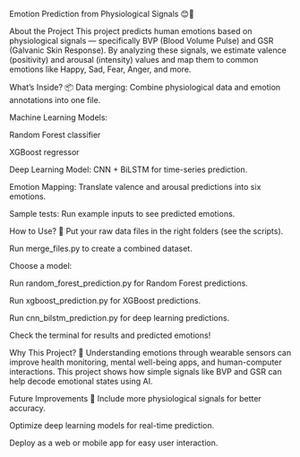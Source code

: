 Emotion Prediction from Physiological Signals 😊💓

About the Project
This project predicts human emotions based on physiological signals — specifically BVP (Blood Volume Pulse) and GSR (Galvanic Skin Response). By analyzing these signals, we estimate valence (positivity) and arousal (intensity) values and map them to common emotions like Happy, Sad, Fear, Anger, and more.

What’s Inside? 📦
Data merging: Combine physiological data and emotion annotations into one file.

Machine Learning Models:

Random Forest classifier

XGBoost regressor

Deep Learning Model: CNN + BiLSTM for time-series prediction.

Emotion Mapping: Translate valence and arousal predictions into six emotions.

Sample tests: Run example inputs to see predicted emotions.

How to Use? 🚀
Put your raw data files in the right folders (see the scripts).

Run merge_files.py to create a combined dataset.

Choose a model:

Run random_forest_prediction.py for Random Forest predictions.

Run xgboost_prediction.py for XGBoost predictions.

Run cnn_bilstm_prediction.py for deep learning predictions.

Check the terminal for results and predicted emotions!

Why This Project? 🤔
Understanding emotions through wearable sensors can improve health monitoring, mental well-being apps, and human-computer interactions. This project shows how simple signals like BVP and GSR can help decode emotional states using AI.

Future Improvements 🌟
Include more physiological signals for better accuracy.

Optimize deep learning models for real-time prediction.

Deploy as a web or mobile app for easy user interaction.

